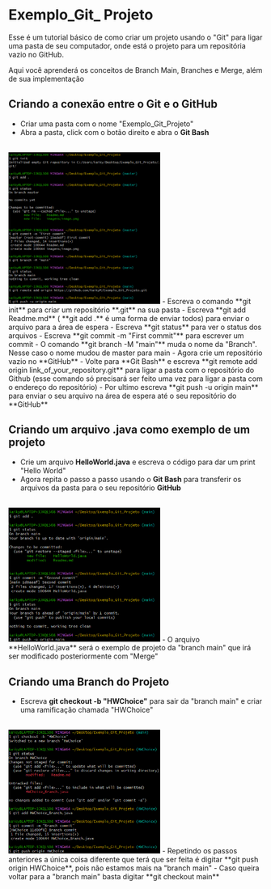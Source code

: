 # Exemplo_Git_ Projeto
Esse é um tutorial básico de como criar um projeto usando o "Git" para ligar uma pasta de seu computador, onde está o projeto para um repositória vazio no GitHub.

Aqui você aprenderá os conceitos de Branch Main, Branches e Merge, além de sua implementação

## Criando a conexão entre o Git e o GitHub
- Criar uma pasta com o nome "Exemplo_Git_Projeto"
- Abra a pasta, click com o botão direito e abra o **Git Bash**
<br>
<img src = "imagens\image.png" 
height = "300" width = "300">
- Escreva o comando **git init** para criar um repositório **.git** na sua pasta
- Escreva **git add Readme.md** ( **git add .** é uma forma de enviar todos) para enviar o arquivo para a área de espera
- Escreva **git status** para ver o status dos arquivos
- Escreva **git commit -m "First commit"** para escrever um commit
- O comando **git branch -M "main"** muda o nome da "Branch". Nesse caso o nome mudou de master para main
- Agora crie um repositório vazio no **GitHub**
- Volte para **Git Bash** e escreva **git remote add origin link_of_your_repository.git** para ligar a pasta com o repositório do Github (esse comando só precisará ser feito uma vez para ligar a pasta com o endereço do repositório)
- Por ultimo escreva **git push -u origin main** para enviar o seu arquivo na área de espera até o seu repositório do **GitHub**

## Criando um arquivo **.java** como exemplo de um projeto
- Crie um arquivo **HelloWorld.java** e escreva o código para dar um print "Hello World"
- Agora repita o passo a passo usando o **Git Bash** para transferir os arquivos da pasta para o seu repositório **GitHub**
<br>
<img src = "imagens\image1.png" 
heigth = "300" width = "300">
- O arquivo **HelloWorld.java** será o exemplo de projeto da "branch main" que irá ser modificado posteriormente com "Merge"

## Criando uma Branch do Projeto
- Escreva **git checkout -b "HWChoice"** para sair da "branch main" e criar uma ramificação chamada "HWChoice"
<br>
<img src = "imagens\image2.png" 
heigth = "300" width = "300">
- Repetindo os passos anteriores a única coisa diferente que terá que ser feita é digitar **git push origin HWChoice**, pois não estamos mais na "branch main"
- Caso queira voltar para a "branch main" basta digitar **git checkout main**